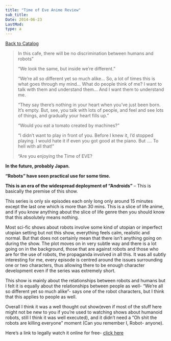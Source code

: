 ```yaml
---
title: "Time of Eve Anime Review"
sub_title:
Date: 2014-06-23
LastMod:
type: a
---
```


[Back to Catalog](https://otaking.xyz/index.html)

> In this cafe, there will be no discrimination between humans and robots”
>
> “We look the same, but inside we’re different.”
>
> “We’re all so different yet so much alike… So, a lot of times this is what goes through my mind… What do people think of me? I want to talk with them and understand them… And I want them to understand me.
>
> “They say there’s nothing in your heart when you’ve just been born. It’s empty. But, see, you talk with lots of people, and feel and see lots of things, and gradually your heart fills up.”
>
> “Would you eat a tomato created by machines?”
>
> “I didn’t want to play in front of you. Before I knew it, I’d stopped playing. I would hate it if even you got good at the piano. But …. To hell with all that!”
>
> “Are you enjoying the Time of EVE?

**In the future, probably Japan.**

**“Robots” have seen practical use for some time.**

**This is an era of the widespread deployment of “Androids”** – This is basically the premise of this show.

This series is only six episodes each only long only around 15 minutes except the last one which is more than 30 mins. This is a slice of life anime, and if you know anything about the slice of life genre then you should know that this absolutely means nothing.

Most sci-fic shows about robots involve some kind of utopian or imperfect utopian setting but not this show, everything feels calm, realistic and normal. But that does not certainly mean that there isn’t anything going on during the show. The plot moves on in very subtle way and there is a lot going on in the background, those that are against robots and those who are for the use of robots, the propaganda involved in all this. It was all subtly interesting for me, every episode is centred around the issues surrounding one or two characters, thus allowing there to be enough character development even if the series was extremely short.

This show is mainly about the relationships between robots and humans but I felt it is equally about the relationships between people as well- “We’re all so different yet so much alike”- says one of the robot characters, but I think that this applies to people as well.

Overall I think it was a well thought out show(even if most of the stuff here might not be new to you if you’re used to watching shows about humanoid robots, still I think it was well executed), and it didn’t need a “Oh shit the robots are killing everyone” moment (Can you remember I, Robot- anyone).

Here’s a link to legally watch it online for free- [click here](http://www.crunchyroll.co.uk/time-of-eve/episode-1-akiko-452708)
